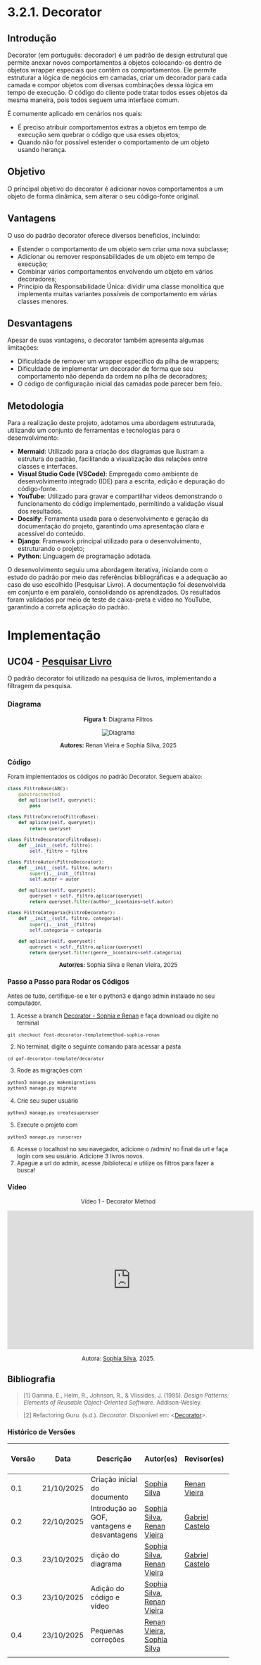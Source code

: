 # 3.2.1. Decorator

## Introdução

Decorator (em português: decorador) é um padrão de design estrutural que permite anexar novos comportamentos a objetos colocando-os dentro de objetos wrapper especiais que contêm os comportamentos. Ele permite estruturar a lógica de negócios em camadas, criar um decorador para cada camada e compor objetos com diversas combinações dessa lógica em tempo de execução. O código do cliente pode tratar todos esses objetos da mesma maneira, pois todos seguem uma interface comum.

É comumente aplicado em cenários nos quais:
- É preciso atribuir comportamentos extras a objetos em tempo de execução sem quebrar o código que usa esses objetos;
- Quando não for possível estender o comportamento de um objeto usando herança.

## Objetivo

O principal objetivo do decorator é adicionar novos comportamentos a um objeto de forma dinâmica, sem alterar o seu código-fonte original. 


## Vantagens

O uso do padrão decorator oferece diversos benefícios, incluindo:

- Estender o comportamento de um objeto sem criar uma nova subclasse;
- Adicionar ou remover responsabilidades de um objeto em tempo de execução;
- Combinar vários comportamentos envolvendo um objeto em vários decoradores;
- Princípio da Responsabilidade Única: dividir uma classe monolítica que implementa muitas variantes possíveis de comportamento em várias classes menores.


## Desvantagens

Apesar de suas vantagens, o decorator também apresenta algumas limitações:

- Dificuldade de remover um wrapper específico da pilha de wrappers;
- Dificuldade de implementar um decorador de forma que seu comportamento não dependa da ordem na pilha de decoradores;
- O código de configuração inicial das camadas pode parecer bem feio.


## Metodologia

Para a realização deste projeto, adotamos uma abordagem estruturada, utilizando um conjunto de ferramentas e tecnologias para o desenvolvimento:

- **Mermaid**: Utilizado para a criação dos diagramas que ilustram a estrutura do padrão, facilitando a visualização das relações entre classes e interfaces.
- **Visual Studio Code (VSCode)**: Empregado como ambiente de desenvolvimento integrado (IDE) para a escrita, edição e depuração do código-fonte.
- **YouTube**: Utilizado para gravar e compartilhar vídeos demonstrando o funcionamento do código implementado, permitindo a validação visual dos resultados.
- **Docsify**: Ferramenta usada para o desenvolvimento e geração da documentação do projeto, garantindo uma apresentação clara e acessível do conteúdo.
- **Django**: Framework principal utilizado para o desenvolvimento, estruturando o projeto;
- **Python**: Linguagem de programação adotada.

O desenvolvimento seguiu uma abordagem iterativa, iniciando com o estudo do padrão por meio das referências bibliográficas e a adequação ao caso de uso escolhido (Pesquisar Livro). A documentação foi desenvolvida em conjunto e em paralelo, consolidando os aprendizados. Os resultados foram validados por meio de teste de caixa-preta e vídeo no YouTube, garantindo a correta aplicação do padrão.


# Implementação 

## UC04 - [Pesquisar Livro](https://unbarqdsw2025-2-turma01.github.io/2025.2-T01-G5_EuRecomendo_Entrega_02/#/Modelagem/2.3.1.CasosDeUso)

O padrão decorator foi utilizado na pesquisa de livros, implementando a filtragem da pesquisa.

### Diagrama

<font size="2"><p style="text-align: center"><b>Figura 1:</b> Diagrama Filtros</div>

<div style="text-align: center;">

![Diagrama](./assets/decorator.png)

</div>

<font size="2"><p style="text-align: center"><b>Autores:</b> Renan Vieira e Sophia Silva, 2025</p></font>

### Código

Foram implementados os códigos no padrão Decorator. Seguem abaixo:

```python
class FiltroBase(ABC):
    @abstractmethod
    def aplicar(self, queryset):
        pass

class FiltroConcreto(FiltroBase):
    def aplicar(self, queryset):
        return queryset

class FiltroDecorator(FiltroBase):
    def __init__(self, filtro):
        self._filtro = filtro

class FiltroAutor(FiltroDecorator):
    def __init__(self, filtro, autor):
        super().__init__(filtro)
        self.autor = autor

    def aplicar(self, queryset):
        queryset = self._filtro.aplicar(queryset)
        return queryset.filter(author__icontains=self.autor)

class FiltroCategoria(FiltroDecorator):
    def __init__(self, filtro, categoria):
        super().__init__(filtro)
        self.categoria = categoria

    def aplicar(self, queryset):
        queryset = self._filtro.aplicar(queryset)
        return queryset.filter(genre__icontains=self.categoria)


```

<font size="2"><p style="text-align: center"><b>Autor/es:</b> Sophia Silva e Renan Vieira, 2025</p></font>


### Passo a Passo para Rodar os Códigos

Antes de tudo, certifique-se e ter o python3 e django admin instalado no seu computador.

1. Acesse a branch [Decorator - Sophia e Renan](https://github.com/UnBArqDsw2025-2-Turma01/2025.2-T01-G5_EuRecomendo_Entrega_03/tree/feat-decorator-templatemethod-sophia-renan) e faça download ou digite no terminal
```
git checkout feat-decorator-templatemethod-sophia-renan
```
2. No terminal, digite o seguinte comando para acessar a pasta 
``` 
cd gof-decorator-template/decorator
```
3. Rode as migrações com 
```python
python3 manage.py makemigrations
python3 manage.py migrate
```
4. Crie seu super usuário
```python
python3 manage.py createsuperuser
```
5. Execute o projeto com
```python
python3 manage.py runserver
```
6. Acesse o localhost no seu navegador, adicione o /admin/ no final da url e faça login com seu usuário. Adicione 3 livros novos.
7. Apague a url do admin, acesse /biblioteca/ e utilize os filtros para fazer a busca!


### Vídeo

<font size="2"><p style="text-align: center">Vídeo 1 - Decorator Method </p></font>

<center>
<iframe width="560" height="315" src="https://www.youtube.com/embed/reWdm0eQBhE?si=lX0uAvqe8xUnf5DX" title="YouTube video player" frameborder="0" allow="accelerometer; autoplay; clipboard-write; encrypted-media; gyroscope; picture-in-picture; web-share" referrerpolicy="strict-origin-when-cross-origin" allowfullscreen></iframe>
</center>

<font size="2"><p style="text-align: center">Autora: [Sophia Silva](), 2025.</p></font>

## Bibliografia

> [1] Gamma, E., Helm, R., Johnson, R., & Vlissides, J. (1995). _Design Patterns: Elements of Reusable Object-Oriented Software_. Addison-Wesley.

> [2] Refactoring Guru. (s.d.). _Decorator_. Disponível em: <[Decorator](https://refactoring.guru/pt-br/design-patterns/decorator)>.


### Histórico de Versões

| Versão | Data       | Descrição                                                                    | Autor(es)                                                                                        | Revisor(es)                                   | Detalhes da Revisão |
| ------ | ---------- | ---------------------------------------------------------------------------- | ------------------------------------------------------------------------------------------------ | --------------------------------------------- | ------------------- |
| 0.1    | 21/10/2025 | Criação inicial do documento                      | [Sophia Silva](https://github.com/sophiassilva)  | [Renan Vieira]() |                     |
| 0.2    | 22/10/2025 | Introdução ao GOF, vantagens e desvantagens                     | [Sophia Silva](https://github.com/sophiassilva), [Renan Vieira]() | [Gabriel Castelo]() |                     |
| 0.3    | 23/10/2025 | dição do diagrama                    | [Sophia Silva](https://github.com/sophiassilva), [Renan Vieira]() | [Gabriel Castelo]() |                     |
| 0.3    | 23/10/2025 | Adição do código e vídeo                    | [Sophia Silva](https://github.com/sophiassilva), [Renan Vieira]() |  |                     |
| 0.4    | 23/10/2025 | Pequenas correções                 | [Renan Vieira](https://github.com/R-enanVieira), [Sophia Silva](https://github.com/sophiassilva) |  |                     |
                   |
